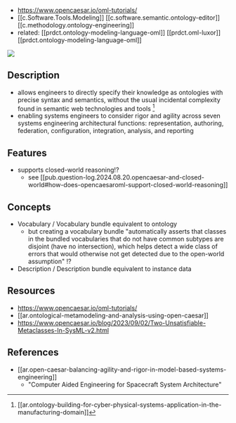 
- https://www.opencaesar.io/oml-tutorials/
- [[c.Software.Tools.Modeling]] [[c.software.semantic.ontology-editor]] [[c.methodology.ontology-engineering]]
- related: [[prdct.ontology-modeling-language-oml]] [[prdct.oml-luxor]] [[prdct.ontology-modeling-language-oml]]

![](/assets/images/2024-08-20-11-52-13.png)

## Description

- allows engineers to directly specify their knowledge as ontologies with precise syntax and semantics, without the usual incidental complexity found in semantic web technologies and tools [^8]
- enabling systems engineers to consider rigor and agility across seven systems engineering architectural functions: representation, authoring, federation, configuration, integration, analysis, and reporting

## Features

- supports closed-world reasoning!? 
  - see [[pub.question-log.2024.08.20.opencaesar-and-closed-world#how-does-opencaesaroml-support-closed-world-reasoning]]

## Concepts

- Vocabulary / Vocabulary bundle equivalent to ontology
  - but creating a vocabulary bundle "automatically asserts that classes in the bundled vocabularies that do not have common subtypes are disjoint (have no intersection), which helps detect a wide class of errors that would otherwise not get detected due to the open-world assumption" !?
- Description / Description bundle equivalent to instance data

## Resources

- https://www.opencaesar.io/oml-tutorials/
- [[ar.ontological-metamodeling-and-analysis-using-open-caesar]]
- https://www.opencaesar.io/blog/2023/09/02/Two-Unsatisfiable-Metaclasses-In-SysML-v2.html


## References

- [[ar.open-caesar-balancing-agility-and-rigor-in-model-based-systems-engineering]]
  - "Computer Aided Engineering for Spacecraft System Architecture"
[^8]: [[ar.ontology-building-for-cyber-physical-systems-application-in-the-manufacturing-domain]]